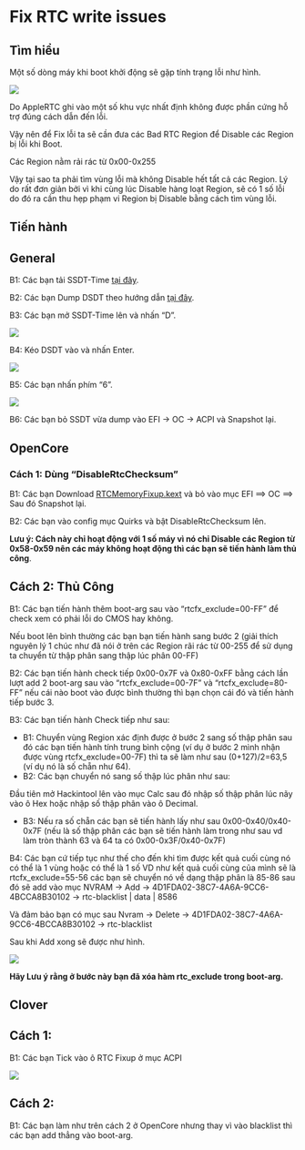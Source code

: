 # Fix RTC write issues

## Tìm hiểu

Một số dòng máy khi boot khởi động sẽ gặp tính trạng lỗi như hình.

![](https://dortania.github.io/OpenCore-Post-Install/assets/img/cmos-error.d7acd2cd.png)



Do AppleRTC ghi vào một số khu vực nhất định không được phần cứng hỗ trợ đúng cách dẫn đến lỗi.

Vậy nên để Fix lỗi ta sẽ cần đưa các Bad RTC Region để Disable các Region bị lỗi khi Boot.

Các Region nằm rải rác từ 0x00-0x255

Vậy tại sao ta phải tìm vùng lỗi mà không Disable hết tất cả các Region. Lý do rất đơn giản bởi vì khi cùng lúc Disable hàng loạt Region, sẽ có 1 số lỗi do đó ra cần thu hẹp phạm vi Region bị Disable bằng cách tìm vùng lỗi.

## Tiến hành

## General

B1: Các bạn tải SSDT-Time [tại đây](https://github.com/corpnewt/SSDTTime).

B2: Các bạn Dump DSDT theo hướng dẫn [tại đây](https://heavietnam.ga/2021/09/29/xxvi-patch-dsdt-phan-1/).

B3: Các bạn mở SSDT-Time lên và nhấn “D”.

![](https://imgur.com/dIWeYYU.png)

B4: Kéo DSDT vào và nhấn Enter.

![](https://imgur.com/kpMEmK7.png)

B5: Các bạn nhấn phím “6”.

![](https://imgur.com/y2MfcCZ.png)

B6: Các bạn bỏ SSDT vừa dump vào EFI -> OC -> ACPI và Snapshot lại.

## OpenCore

### Cách 1: Dùng “DisableRtcChecksum”



B1: Các bạn Download [RTCMemoryFixup.kext](https://github.com/acidanthera/RTCMemoryFixup/releases) và bỏ vào mục EFI ==> OC ==> Sau đó Snapshot lại.

B2: Các bạn vào config mục Quirks và bật DisableRtcChecksum lên.



**Lưu ý: Cách này chỉ hoạt động với 1 số máy vì nó chỉ Disable các Region từ 0x58-0x59 nên các máy không hoạt động thì các bạn sẽ tiến hành làm thủ công**.

## Cách 2: Thủ Công

B1: Các bạn tiến hành thêm boot-arg sau vào “rtcfx_exclude=00-FF” để check xem có phải lỗi do CMOS hay không.

Nếu boot lên bình thường các bạn bạn tiến hành sang bước 2 (giải thích nguyên lý 1 chúc như đã nói ở trên các Region rãi rác từ 00-255 để sử dụng ta chuyển từ thập phân sang thập lúc phân 00-FF)

B2: Các bạn tiến hành check tiếp 0x00-0x7F và 0x80-0xFF bằng cách lần lượt add 2 boot-arg sau vào “rtcfx_exclude=00-7F” và “rtcfx_exclude=80-FF” nếu cái nào boot vào được bình thường thì bạn chọn cái đó và tiến hành tiếp bước 3.

B3: Các bạn tiến hành Check tiếp như sau:

- B1: Chuyển vùng Region xác định được ở bước 2 sang số thập phân sau đó các bạn tiến hành tính trung bình cộng (ví dụ ở bước 2 mình nhận được vùng rtcfx_exclude=00-7F) thì ta sẽ làm như sau (0+127)/2=63,5 (ví dụ nó là số chẵn như 64).
- B2: Các bạn chuyển nó sang số thập lúc phân như sau:

Đầu tiên mở Hackintool lên vào mục Calc sau đó nhập số thập phân lúc nãy vào ô Hex hoặc nhập số thập phân vào ô Decimal.

- B3: Nếu ra số chẵn các bạn sẽ tiến hành lấy như sau 0x00-0x40/0x40-0x7F (nếu là số thập phân các bạn sẽ tiến hành làm trong như sau vd làm tròn thành 63 và 64 ta có 0x00-0x3F/0x40-0x7F)

B4: Các bạn cứ tiếp tục như thế cho đến khi tìm được kết quả cuối cùng nó có thể là 1 vùng hoặc có thể là 1 số VD như kết quả cuối cùng của mình sẽ là rtcfx_exclude=55-56 các bạn sẽ chuyển nó về dạng thập phân là 85-86 sau đó sẽ add vào mục NVRAM -> Add -> 4D1FDA02-38C7-4A6A-9CC6-4BCCA8B30102 -> rtc-blacklist | data | 8586

Và đảm bảo bạn có mục sau Nvram -> Delete -> 4D1FDA02-38C7-4A6A-9CC6-4BCCA8B30102 -> rtc-blacklist

Sau khi Add xong sẽ được như hình.



![](https://dortania.github.io/OpenCore-Post-Install/assets/img/rtc-blacklist.31a3b28e.png)

**Hãy Lưu ý rằng ở bước này bạn đã xóa hàm rtc_exclude trong boot-arg.**

## Clover

## Cách 1:

B1: Các bạn Tick vào ô RTC Fixup ở mục ACPI

![](https://imgur.com/84Khr2P.png)

## Cách 2:

B1: Các bạn làm như trên cách 2 ở OpenCore nhưng thay vì vào blacklist thì các bạn add thẳng vào boot-arg.
